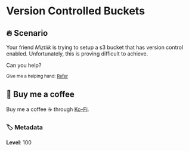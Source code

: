 # Version Controlled Buckets

## 🔥 Scenario

Your friend _Miztiik_ is trying to setup a s3 bucket that has version control enabled. Unfortunately, this is proving difficult to achieve.

Can you help?

<sup>Give me a helping hand: [Refer][1]</sup>

## 👋 Buy me a coffee

Buy me a coffee ☕ through [Ko-Fi](https://ko-fi.com/miztiik).

### 🏷️ Metadata

**Level**: 100

[1]: https://docs.aws.amazon.com/AWSCloudFormation/latest/UserGuide/aws-properties-s3-bucket.html#cfn-s3-bucket-versioning
